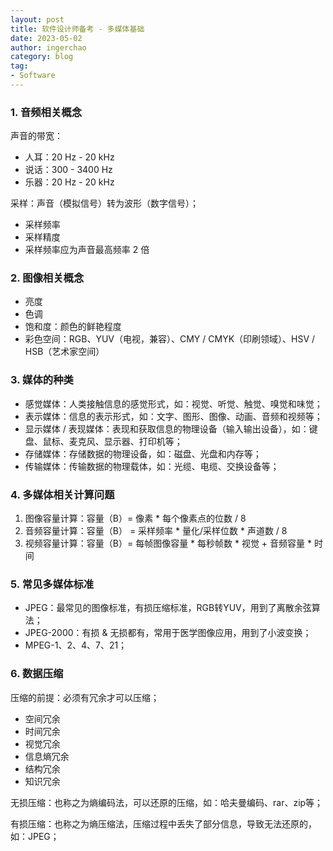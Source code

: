 ```yaml
---
layout: post
title: 软件设计师备考 - 多媒体基础
date: 2023-05-02
author: ingerchao
category: blog
tag: 
- Software
---
```


### 1. 音频相关概念

声音的带宽：

- 人耳：20 Hz - 20 kHz
- 说话：300 - 3400 Hz
- 乐器：20 Hz - 20 kHz

采样：声音（模拟信号）转为波形（数字信号）；

- 采样频率
- 采样精度
- 采样频率应为声音最高频率 2 倍

### 2. 图像相关概念

- 亮度
- 色调
- 饱和度：颜色的鲜艳程度
- 彩色空间：RGB、YUV（电视，兼容）、CMY / CMYK（印刷领域）、HSV / HSB（艺术家空间）

### 3. 媒体的种类

- 感觉媒体：人类接触信息的感觉形式，如：视觉、听觉、触觉、嗅觉和味觉；
- 表示媒体：信息的表示形式，如：文字、图形、图像、动画、音频和视频等；
- 显示媒体 / 表现媒体：表现和获取信息的物理设备（输入输出设备），如：键盘、鼠标、麦克风、显示器、打印机等；
- 存储媒体：存储数据的物理设备，如：磁盘、光盘和内存等；
- 传输媒体：传输数据的物理载体，如：光缆、电缆、交换设备等；

### 4. 多媒体相关计算问题

1. 图像容量计算：容量（B）= 像素 * 每个像素点的位数 / 8
2. 音频容量计算：容量（B） = 采样频率 * 量化/采样位数 * 声道数 / 8
3. 视频容量计算：容量（B）= 每帧图像容量 * 每秒帧数 * 视觉 + 音频容量 * 时间

### 5. 常见多媒体标准

- JPEG：最常见的图像标准，有损压缩标准，RGB转YUV，用到了离散余弦算法；
- JPEG-2000：有损 & 无损都有，常用于医学图像应用，用到了小波变换；
- MPEG-1、2、4、7、21；

### 6. 数据压缩

压缩的前提：必须有冗余才可以压缩；

- 空间冗余
- 时间冗余
- 视觉冗余
- 信息熵冗余
- 结构冗余
- 知识冗余

无损压缩：也称之为熵编码法，可以还原的压缩，如：哈夫曼编码、rar、zip等；

有损压缩：也称之为熵压缩法，压缩过程中丢失了部分信息，导致无法还原的，如：JPEG；